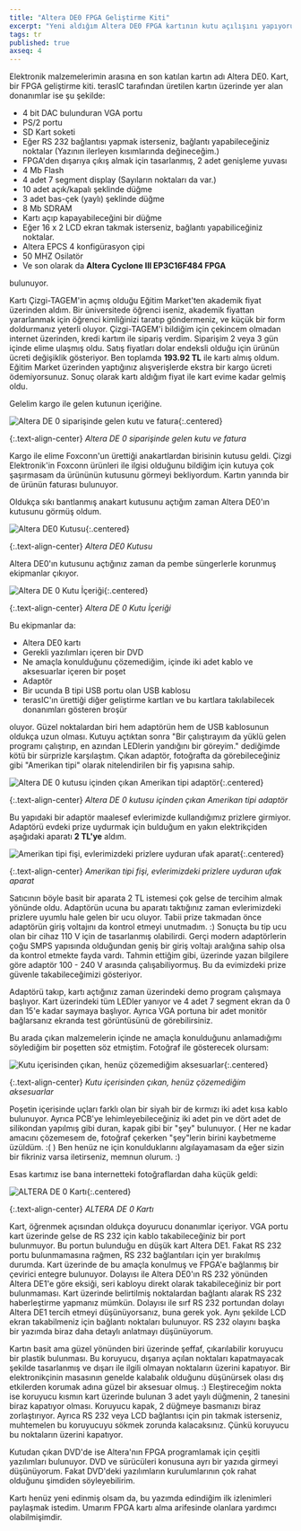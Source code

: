 ```yaml
---
title: "Altera DE0 FPGA Geliştirme Kiti"
excerpt: "Yeni aldığım Altera DE0 FPGA kartının kutu açılışını yapıyorum."
tags: tr
published: true
axseq: 4
---
```


Elektronik malzemelerimin arasına en son katılan kartın adı Altera DE0. Kart,
bir FPGA geliştirme kiti. terasIC tarafından üretilen kartın üzerinde yer alan
donanımlar ise şu şekilde:

- 4 bit DAC bulunduran VGA portu
- PS/2 portu
- SD Kart soketi
- Eğer RS 232 bağlantısı yapmak isterseniz, bağlantı yapabileceğiniz noktalar
  (Yazının ilerleyen kısımlarında değineceğim.)
- FPGA'den dışarıya çıkış almak için tasarlanmış, 2 adet genişleme yuvası
- 4 Mb Flash
- 4 adet 7 segment display (Sayıların noktaları da var.)
- 10 adet açık/kapalı şeklinde düğme
- 3 adet bas-çek (yaylı) şeklinde düğme
- 8 Mb SDRAM
- Kartı açıp kapayabileceğini bir düğme
- Eğer 16 x 2 LCD ekran takmak isterseniz, bağlantı yapabiliceğiniz noktalar.
- Altera EPCS 4 konfigürasyon çipi
- 50 MHZ Osilatör
- Ve son olarak da **Altera Cyclone III EP3C16F484 FPGA**

bulunuyor.

Kartı Çizgi-TAGEM'in açmış olduğu Eğitim Market'ten akademik fiyat üzerinden
aldım. Bir üniversitede öğrenci iseniz, akademik fiyattan yararlanmak için
öğrenci kimliğinizi taratıp göndermeniz, ve küçük bir form doldurmanız yeterli
oluyor. Çizgi-TAGEM'i bildiğim için çekincem olmadan internet üzerinden, kredi
kartım ile sipariş verdim. Siparişim 2 veya 3 gün içinde elime ulaşmış oldu.
Satış fiyatları dolar endeksli olduğu için ürünün ücreti değişiklik gösteriyor.
Ben toplamda **193.92 TL** ile kartı almış oldum. Eğitim Market üzerinden
yaptığınız alışverişlerde ekstra bir kargo ücreti ödemiyorsunuz. Sonuç olarak
kartı aldığım fiyat ile kart evime kadar gelmiş oldu.

Gelelim kargo ile gelen kutunun içeriğine.

![Altera DE 0 siparişinde gelen kutu ve fatura](/assets/img/11/4-a.jpg){:.centered}

{:.text-align-center}
*Altera DE 0 siparişinde gelen kutu ve fatura*

Kargo ile elime Foxconn'un ürettiği anakartlardan birisinin kutusu geldi. Çizgi
Elektronik'in Foxconn ürünleri ile ilgisi olduğunu bildiğim için kutuya çok
şaşırmasam da ürününün kutusunu görmeyi bekliyordum. Kartın yanında bir de
ürünün faturası bulunuyor.

Oldukça sıkı bantlanmış anakart kutusunu açtığım zaman Altera DE0'ın kutusunu
görmüş oldum.

![Altera DE0 Kutusu](/assets/img/11/4-b.jpg){:.centered}

{:.text-align-center}
*Altera DE0 Kutusu*

Altera DE0'ın kutusunu açtığınız zaman da pembe süngerlerle korunmuş ekipmanlar
çıkıyor.

![Altera DE 0 Kutu İçeriği](/assets/img/11/4-c.jpg){:.centered}

{:.text-align-center}
*Altera DE 0 Kutu İçeriği*

Bu ekipmanlar da:

- Altera DE0 kartı
- Gerekli yazılımları içeren bir DVD
- Ne amaçla konulduğunu çözemediğim, içinde iki adet kablo ve aksesuarlar içeren
  bir poşet
- Adaptör
- Bir ucunda B tipi USB portu olan USB kablosu
- terasIC'ın ürettiği diğer geliştirme kartları ve bu kartlara takılabilecek
  donanımları gösteren broşür

oluyor. Güzel noktalardan biri hem adaptörün hem de USB kablosunun oldukça uzun
olması. Kutuyu açtıktan sonra "Bir çalıştırayım da yüklü gelen programı
çalıştırıp, en azından LEDlerin yandığını bir göreyim." dediğimde kötü bir
sürprizle karşılaştım. Çıkan adaptör, fotoğrafta da görebileceğiniz gibi
"Amerikan tipi" olarak nitelendirilen bir fiş yapısına sahip.

![Altera DE 0 kutusu içinden çıkan Amerikan tipi adaptör](/assets/img/11/4-d.jpg){:.centered}

{:.text-align-center}
*Altera DE 0 kutusu içinden çıkan Amerikan tipi adaptör*

Bu yapıdaki bir adaptör maalesef evlerimizde kullandığımız prizlere girmiyor.
Adaptörü evdeki prize uydurmak için bulduğum en yakın elektrikçiden aşağıdaki
aparatı **2 TL'ye** aldım.

![Amerikan tipi fişi, evlerimizdeki prizlere uyduran ufak aparat](/assets/img/11/4-e.jpg){:.centered}

{:.text-align-center}
*Amerikan tipi fişi, evlerimizdeki prizlere uyduran ufak aparat*

Satıcının böyle basit bir aparata 2 TL istemesi çok gelse de tercihim almak
yönünde oldu. Adaptörün ucuna bu aparatı taktığınız zaman evlerimizdeki prizlere
uyumlu hale gelen bir ucu oluyor. Tabii prize takmadan önce adaptörün giriş
voltajını da kontrol etmeyi unutmadım. :) Sonuçta bu tip ucu olan bir cihaz 110
V için de tasarlanmış olabilirdi. Gerçi modern adaptörlerin çoğu SMPS yapısında
olduğundan geniş bir giriş voltajı aralığına sahip olsa da kontrol etmekte fayda
vardı. Tahmin ettiğim gibi, üzerinde yazan bilgilere göre adaptör 100 - 240 V
arasında çalışabiliyormuş. Bu da evimizdeki prize güvenle takabileceğimizi
gösteriyor.

Adaptörü takıp, kartı açtığınız zaman üzerindeki demo program çalışmaya
başlıyor. Kart üzerindeki tüm LEDler yanıyor ve 4 adet 7 segment ekran da 0 dan
15'e kadar saymaya başlıyor. Ayrıca VGA portuna bir adet monitör bağlarsanız
ekranda test görüntüsünü de görebilirsiniz.

Bu arada çıkan malzemelerin içinde ne amaçla konulduğunu anlamadığımı söylediğim
bir poşetten söz etmiştim. Fotoğraf ile gösterecek olursam:

![Kutu içerisinden çıkan, henüz çözemediğim aksesuarlar](/assets/img/11/4-f.jpg){:.centered}

{:.text-align-center}
*Kutu içerisinden çıkan, henüz çözemediğim aksesuarlar*

Poşetin içerisinde uçları farklı olan bir siyah bir de kırmızı iki adet kısa
kablo bulunuyor. Ayrıca PCB'ye lehimleyebileceğiniz iki adet pin ve dört adet de
silikondan yapılmış gibi duran, kapak gibi bir "şey" bulunuyor. ( Her ne kadar
amacını çözemesem de, fotoğraf çekerken "şey"lerin birini kaybetmeme üzüldüm.
:( ) Ben henüz ne için konulduklarını algılayamasam da eğer sizin bir fikriniz
varsa iletirseniz, memnun olurum. :)

Esas kartımız ise bana internetteki fotoğraflardan daha küçük geldi:

![ALTERA DE 0 Kartı](/assets/img/11/4-g.jpg){:.centered}

{:.text-align-center}
*ALTERA DE 0 Kartı*

Kart, öğrenmek açısından oldukça doyurucu donanımlar içeriyor. VGA portu kart
üzerinde gelse de RS 232 için kablo takabileceğiniz bir port bulunmuyor. Bu
portun bulunduğu en düşük kart Altera DE1. Fakat RS 232 portu bulunmamasına
rağmen, RS 232 bağlantıları için yer bırakılmış durumda. Kart üzerinde de bu
amaçla konulmuş ve FPGA'e bağlanmış bir çevirici entegre bulunuyor. Dolayısı ile
Altera DE0'ın RS 232 yönünden Altera DE1'e göre eksiği, seri kabloyu direkt
olarak takabileceğiniz bir port bulunmaması. Kart üzerinde belirtilmiş
noktalardan bağlantı alarak RS 232 haberleştirme yapmanız mümkün. Dolayısı ile
sırf RS 232 portundan dolayı Altera DE1 tercih etmeyi düşünüyorsanız, buna gerek
yok. Aynı şekilde LCD ekran takabilmeniz için bağlantı noktaları bulunuyor. RS
232 olayını başka bir yazımda biraz daha detaylı anlatmayı düşünüyorum.

Kartın basit ama güzel yönünden biri üzerinde şeffaf, çıkarılabilir koruyucu bir
plastik bulunması. Bu koruyucu, dışarıya açılan noktaları kapatmayacak şekilde
tasarlanmış ve dışarı ile ilgili olmayan noktaların üzerini kapatıyor. Bir
elektronikçinin masasının genelde kalabalık olduğunu düşünürsek olası dış
etkilerden korumak adına güzel bir aksesuar olmuş. :) Eleştireceğim nokta ise
koruyucu kısmın kart üzerinde bulunan 3 adet yaylı düğmenin, 2 tanesini biraz
kapatıyor olması. Koruyucu kapak, 2 düğmeye basmanızı biraz zorlaştırıyor.
Ayrıca RS 232 veya LCD bağlantısı için pin takmak isterseniz, muhtemelen bu
koruyucuyu sökmek zorunda kalacaksınız. Çünkü koruyucu bu noktaların üzerini
kapatıyor.

Kutudan çıkan DVD'de ise Altera'nın FPGA programlamak için çeşitli yazılımları
bulunuyor. DVD ve sürücüleri konusuna ayrı bir yazıda girmeyi düşünüyorum. Fakat
DVD'deki yazılımların kurulumlarının çok rahat olduğunu şimdiden söyleyebilirim.

Kartı henüz yeni edinmiş olsam da, bu yazımda edindiğim ilk izlenimleri
paylaşmak istedim. Umarım FPGA kartı alma arifesinde olanlara yardımcı
olabilmişimdir.
